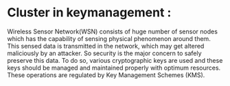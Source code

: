 # Cluster in keymanagement :
Wireless Sensor Network(WSN) consists of huge number of sensor nodes which has the capability of sensing physical phenomenon around them. This sensed data is transmitted in the network, which may get altered maliciously by an attacker. So security is the major concern to safely preserve this data. To do so, various cryptographic keys are used and these keys should be managed and maintained properly with optimum resources. These operations are regulated by Key Management Schemes (KMS).
